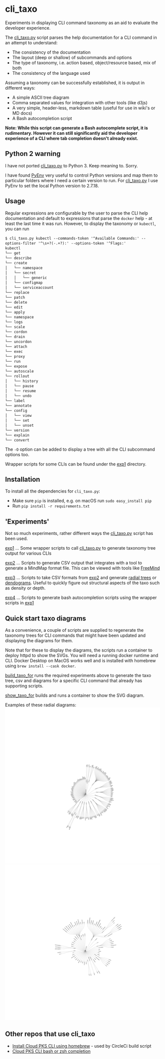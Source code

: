 # cli_taxo
Experiments in displaying CLI command taxonomy as an aid to evaluate the developer experience.

The [cli_taxo.py](cli_taxo.py) script parses the help documentation for a CLI command in an attempt to understand:
* The consistency of the documentation
* The layout (deep or shallow) of subcommands and options
* The type of taxonomy, i.e. action based, object/resource based, mix of both
* The consistency of the language used

Assuming a taxonomy can be successfully established, it is output in different ways:
* A simple ASCII tree diagram
* Comma separated values for integration with other tools (like d3js)
* A very simple, header-less, markdown table (useful for use in wiki's or MD docs)
* A Bash autocompletion script

**Note: While this script can generate a Bash autocomplete script, it is rudimentary. However it can still significantly aid the developer experience of a CLI where tab completion doesn't already exist.**

## Python 2 warning
I have not ported [cli_taxo.py](cli_taxo.py) to Python 3. Keep meaning to. Sorry. 

I have found [PyEnv](https://github.com/pyenv/pyenv) very useful to control Python versions and map them to particular folders where I need a certain version to run. For [cli_taxo.py](cli_taxo.py) I use PyEnv to set the local Python version to 2.7.18.

## Usage
Regular expressions are configurable by the user to parse the CLI help documentation and default to expressions that parse the `docker` help - at least the last time it was run. However, to display the taxonomy or `kubectl`, you can run
```
$ cli_taxo.py kubectl --commands-token '^Available Commands:' --options-filter '^\s+?(-.+?):' --options-token '^Flags:'
kubectl
└── get
└── describe
└── create
│   └── namespace
│   └── secret
│   │   └── generic
│   └── configmap
│   └── serviceaccount
└── replace
└── patch
└── delete
└── edit
└── apply
└── namespace
└── logs
└── scale
└── cordon
└── drain
└── uncordon
└── attach
└── exec
└── proxy
└── run
└── expose
└── autoscale
└── rollout
│   └── history
│   └── pause
│   └── resume
│   └── undo
└── label
└── annotate
└── config
│   └── view
│   └── set
│   └── unset
└── version
└── explain
└── convert
```
The `-O` option can be added to display a tree with all the CLI subcommand options too.

Wrapper scripts for some CLIs can be found under the [exp1](exp1) directory.

## Installation
To install all the dependencies for `cli_taxo.py`:
* Make sure `pip` is installed, e.g. on macOS run `sudo easy_install pip`
* Run `pip install -r requirements.txt`

## 'Experiments'
Not so much experiments, rather different ways the [cli_taxo.py](cli_taxo.py) script has been used.

[exp1](exp1) ... Some wrapper scripts to call [cli_taxo.py](cli_taxo.py) to generate taxonomy tree output for various CLIs

[exp2](exp2) ... Scripts to generate CSV output that integrates with a tool to generate a MindMap format file. This can be viewed with tools like [FreeMind](http://freemind.sourceforge.net/wiki/index.php/Main_Page)

[exp3](exp3) ... Scripts to take CSV formats from [exp2](exp2) and generate [radial trees](https://bl.ocks.org/mbostock/4063550) or [dendograms](https://bl.ocks.org/mbostock/4063570). Useful to quickly figure out structural aspects of the taxo such as density or depth.

[exp4](exp4) ... Scripts to generate bash autocompletion scripts using the wrapper scripts in [exp1](exp1)

## Quick start taxo diagrams
As a convenience, a couple of scripts are supplied to regenerate the taxonomy trees for CLI commands that might have been updated and displaying the diagrams for them. 

Note that for these to display the diagrams, the scripts run a container to deploy httpd to show the SVGs. You will need a running docker runtime and CLI. Docker Desktop on MacOS works well and is installed with homebrew using `brew install --cask docker`.

[build_taxo_for](build_taxo_for) runs the required experiments above to generate the taxo tree, csv and diagrams for a specific CLI command that already has supporting scripts.

[show_taxo_for](show_taxo_for) builds and runs a container to show the SVG diagram.

Examples of these radial diagrams:
![docker radial diagram](images/docker_taxo_radial.png)
![kubectl radial diagram](images/kubectl_taxo_radial.png)

## Other repos that use cli_taxo
* [Install Cloud PKS CLI using homebrew](https://github.com/ali5ter/homebrew-vke-cli) - used by CircleCi build script
* [Cloud PKS CLI bash or zsh completion](https://github.com/ali5ter/vke-completion)
